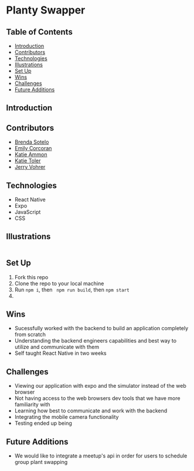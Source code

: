 # Planty Swapper
## Table of Contents
  - [Introduction](#Introduction)
  - [Contributors](#Contributors)
  - [Technologies](#Technologies)
  - [Illustrations](#Illustrations)
  - [Set Up](#Set-Up)
  - [Wins](#Wins)
  - [Challenges](#Challenges)
  - [Future Additions](#Future-Additions)          

## Introduction


## Contributors
- [Brenda Sotelo](https://github.com/BrendaSotel0)
- [Emily Corcoran](https://github.com/Emily-Cathleen)
- [Katie Ammon](https://github.com/kammon10)
- [Katie Toler](https://github.com/KATIETOLER)
- [Jerry Vohrer](https://github.com/Jerry-Vrrr)

## Technologies           
- React Native
- Expo      
- JavaScript
- CSS

## Illustrations
![]()

## Set Up
1. Fork this repo  
2. Clone the repo to your local machine   
3. Run `npm i`, then ` npm run build`, then `npm start`
4. 

## Wins
- Sucessfully worked with the backend to build an application completely from scratch
- Understanding the backend engineers capabilities and best way to utilize and communicate with them
- Self taught React Native in two weeks  

## Challenges
- Viewing our application with expo and the simulator instead of the web browser
- Not having access to the web browsers dev tools that we have more familiarity with
- Learning how best to communicate and work with the backend
- Integrating the mobile camera functionality
- Testing ended up being               

## Future Additions
- We would like to integrate a meetup's api in order for users to schedule group plant swapping  
